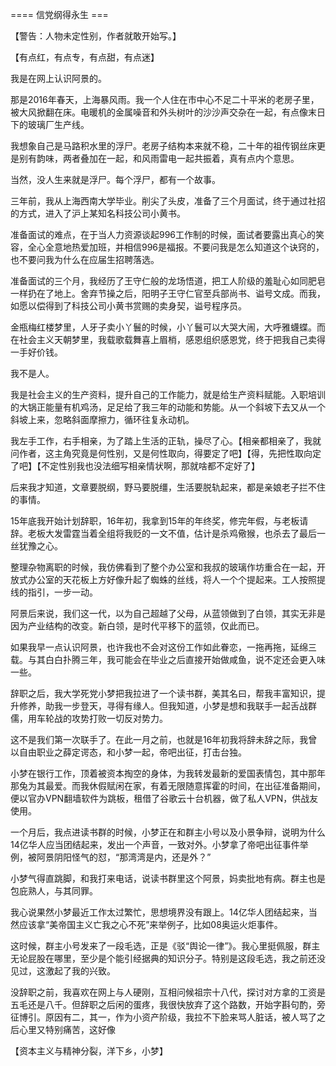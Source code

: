 


==== 信党纲得永生  ===


【警告：人物未定性别，作者就敢开始写。】

【有点红，有点专，有点甜，有点迷】

我是在网上认识阿景的。

那是2016年春天，上海暴风雨。我一个人住在市中心不足二十平米的老房子里，被大风掀翻在床。电暖机的金属噪音和外头树叶的沙沙声交杂在一起，有点像末日下的玻璃厂生产线。

我想象自己是马路积水里的浮尸。老房子结构本来就不稳，二十年的祖传钢丝床更是别有韵味，两者叠加在一起，和风雨雷电一起共振着，真有点内个意思。

当然，没人生来就是浮尸。每个浮尸，都有一个故事。

三年前，我从上海西南大学毕业。削尖了头皮，准备了三个月面试，终于通过社招的方式，进入了沪上某知名科技公司小黄书。

准备面试的难点，在于当人力资源谈起996工作制的时候，面试者要露出真心的笑容，全心全意地热爱加班，并相信996是福报。不要问我是怎么知道这个诀窍的，也不要问我为什么在应届生招聘落选。

准备面试的三个月，我经历了王守仁般的龙场悟道，把工人阶级的羞耻心如同肥皂一样扔在了地上。舍弃节操之后，阳明子王守仁官至兵部尚书、谥号文成。而我，如愿以偿得到了科技公司小黄书赏赐的卖身契，谥号程序员。

金瓶梅红楼梦里，人牙子卖小丫鬟的时候，小丫鬟可以大哭大闹，大呼雅蠛蝶。而在社会主义天朝梦里，我载歌载舞喜上眉梢，感恩组织感恩党，终于把我自己卖得一手好价钱。

我不是人。

我是社会主义的生产资料，提升自己的工作能力，就是给生产资料赋能。入职培训的大锅正能量有机鸡汤，足足给了我三年的动能和势能。从一个斜坡下去又从一个斜坡上来，忽略斜面摩擦力，循环往复永动机。

我左手工作，右手相亲，为了踏上生活的正轨，操尽了心。【相亲都相亲了，我就问作者，这主角究竟是何性别，又是何性取向，得要定了吧】【得，先把性取向定了吧】【不定性别我也没法细写相亲情状啊，那就啥都不定好了】

后来我才知道，文章要脱纲，野马要脱缰，生活要脱轨起来，都是亲娘老子拦不住的事情。

15年底我开始计划辞职，16年初，我拿到15年的年终奖，修完年假，与老板请辞。老板大发雷霆当着全组将我贬的一文不值，估计是杀鸡儆猴，也杀去了最后一丝犹豫之心。

整理杂物离职的时候，我仿佛看到了整个办公室和我叔的玻璃作坊重合在一起，开放式办公室的天花板上方好像升起了蜘蛛的丝线，将人一个个提起来。工人按照提线的指引，一步一动。

阿景后来说，我们这一代，以为自己超越了父母，从蓝领做到了白领，其实无非是因为产业结构的改变。新白领，是时代平移下的蓝领，仅此而已。

如果我早一点认识阿景，也许我也不会对这份工作如此眷恋，一拖再拖，延绵三载。与其白白扑腾三年，我可能会在毕业之后直接开始做咸鱼，说不定还会更入味一些。

辞职之后，我大学死党小梦把我拉进了一个读书群，美其名曰，帮我丰富知识，提升修养，助我一步登天，寻得有缘人。但我知道，小梦是想和我联手一起舌战群儒，用车轮战的攻势打败一切反对势力。

这不是我们第一次联手了。在此一月之前，也就是16年初我将辞未辞之际，我曾以自由职业之薛定谔态，和小梦一起，帝吧出征，打击台独。

小梦在银行工作，顶着被资本掏空的身体，为我转发最新的爱国表情包，其中那年那兔为其最爱。而我休假赋闲在家，有着无限随意挥霍的时间，在出征准备期间，便以官办VPN翻墙软件为跳板，租借了谷歌云十台机器，做了私人VPN，供战友使用。

一个月后，我点进读书群的时候，小梦正在和群主小号以及小景争辩，说明为什么14亿华人应当团结起来，发出一个声音，一致对外。小梦拿了帝吧出征事件举例，被阿景阴阳怪气的怼，“那湾湾是内，还是外？”

小梦气得直跳脚，和我打来电话，说读书群里这个阿景，妈卖批地有病。群主也是包庇熟人，与其同罪。

我心说果然小梦最近工作太过繁忙，思想境界没有跟上。14亿华人团结起来，当然应该拿“美帝国主义亡我之心不死”来举例子，比如08奥运火炬事件。

这时候，群主小号发来了一段毛选，正是《驳“舆论一律”》。我心里挺佩服，群主无论屁股在哪里，至少是个能引经据典的知识分子。特别是这段毛选，我之前还没见过，这激起了我的兴致。

没辞职之前，我喜欢在网上与人硬刚，互相问候祖宗十八代，探讨对方拿的工资是五毛还是八千。但辞职之后闲的蛋疼，我很快放弃了这个路数，开始字斟句酌，旁征博引。原因有二，其一，作为小资产阶级，我拉不下脸来骂人脏话，被人骂了之后心里又特别痛苦，这好像

【资本主义与精神分裂，洋下乡，小梦】